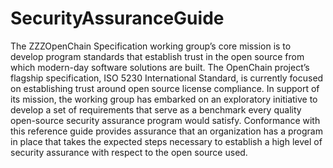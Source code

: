 # SecurityAssuranceGuide

The ZZZOpenChain Specification working group’s core mission is to develop program standards that establish trust in the open source from which modern-day software solutions are built. The OpenChain project’s flagship specification, ISO 5230 International Standard, is currently focused on establishing trust around open source license compliance. In support of its mission, the working group has embarked on an exploratory initiative to develop a set of requirements that serve as a benchmark every quality open-source security assurance program would satisfy. 
Conformance with this reference guide provides assurance that an organization has a program in place that takes the expected steps necessary to establish a high level of security assurance with respect to the open source used. 
